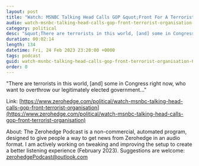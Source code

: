 ```yaml
---
layout: post
title: "Watch: MSNBC Talking Head Calls GOP &quot;Front For A Terrorist Organisation&quot;"
audio: watch-msnbc-talking-head-calls-gop-front-terrorist-organisation-0
category: political
desc: "&quot;There are terrorists in this world, [and] some in Congress right now, who want to overthrow our legitimately elected government...&quot;"
duration: 00:02:14
length: 134
datetime: Fri, 24 Feb 2023 23:20:00 +0000
tags: podcast
guid: watch-msnbc-talking-head-calls-gop-front-terrorist-organisation-0
order: 0
---
```

&quot;There are terrorists in this world, [and] some in Congress right now, who want to overthrow our legitimately elected government...&quot;

Link: [https://www.zerohedge.com/political/watch-msnbc-talking-head-calls-gop-front-terrorist-organisation](https://www.zerohedge.com/political/watch-msnbc-talking-head-calls-gop-front-terrorist-organisation)

About: The Zerohedge Podcast is a non-commercial, automated program, designed to give people a way to get news from Zerohedge in an audio format.  I am actively working on tweaking and improving the setup to create a better listening experience (February 2023).  Suggestions are welcome: [zerohedgePodcast@outlook.com](mailto:zerohedgePodcast@outlook.com)